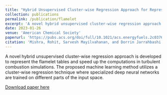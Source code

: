 ```yaml
---
title: "Hybrid Unsupervised Cluster-wise Regression Approach for Representing the Flamelet Tables"
collection: publications
permalink: /publication/flamelet
excerpt: 'A novel hybrid unsupervised cluster-wise regression approach is developed to represent the flamelet tables and speed up the computations in turbulent combustion simulations. The proposed machine learning method utilizes a cluster-wise regression technique where specialized deep neural networks are trained on different parts of the input space.'
date: 2023-01-26
venue: 'American Chemical Society'
paperurl: 'https://pubs.acs.org/doi/full/10.1021/acs.energyfuels.2c03766'
citation: 'Mishra, Rohit, Sarvesh Mayilvahanan, and Dorrin Jarrahbashi. "Hybrid Unsupervised Cluster-wise Regression Approach for Representing the Flamelet Tables." Energy & Fuels 37.4 (2023): 3056-3070.'
---
```

A novel hybrid unsupervised cluster-wise regression approach is developed to represent the flamelet tables and speed up the computations in turbulent combustion simulations. The proposed machine learning method utilizes a cluster-wise regression technique where specialized deep neural networks are trained on different parts of the input space.

[Download paper here](https://pubs.acs.org/doi/full/10.1021/acs.energyfuels.2c03766)